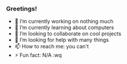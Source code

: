 ### Greetings!

- 🔭 I’m currently working on nothing much
- 🌱 I’m currently learning about computers
- 👯 I’m looking to collaborate on cool projects
- 🤔 I’m looking for help with many things
- 📫 How to reach me: you can't
- ⚡ Fun fact: N/A
:wq

<!--
**AmiMappy/AmiMappy** is a ✨ _special_ ✨ repository because its `README.md` (this file) appears on your GitHub profile.

Here are some ideas to get you started:

- 🔭 I’m currently working on ...
- 🌱 I’m currently learning ...
- 👯 I’m looking to collaborate on ...
- 🤔 I’m looking for help with ...
- 💬 Ask me about ...
- 📫 How to reach me: ...
- 😄 Pronouns: ...
- ⚡ Fun fact: ...
-->
